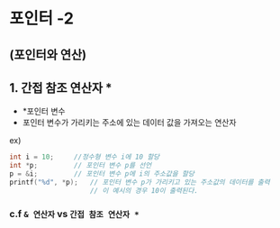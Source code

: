 # 포인터 -2
## (포인터와 연산)

## 1. 간접 참조 연산자 *
- *포인터 변수 
- 포인터 변수가 가리키는 주소에 있는 데이터 값을 가져오는 연산자

ex) 
```C
int i = 10;     //정수형 변수 i에 10 할당
int *p;         // 포인터 변수 p를 선언
p = &i;         // 포인터 변수 p에 i의 주소값을 할당 
printf("%d", *p);   // 포인터 변수 p가 가리키고 있는 주소값의 데이터를 출력
                    // 이 예시의 경우 10이 출력된다. 
```

### c.f `& 연산자` vs `간접 참조 연산자 *`



## 